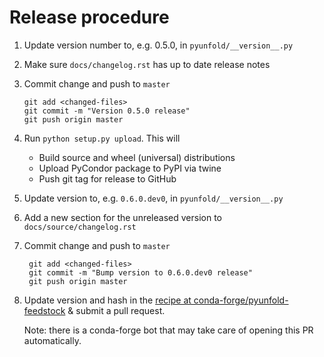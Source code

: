 # Release procedure

1. Update version number to, e.g. 0.5.0, in `pyunfold/__version__.py`

2. Make sure `docs/changelog.rst` has up to date release notes

3. Commit change and push to `master`

       git add <changed-files>
       git commit -m "Version 0.5.0 release"
       git push origin master

4. Run `python setup.py upload`. This will

    - Build source and wheel (universal) distributions
    - Upload PyCondor package to PyPI via twine
    - Push git tag for release to GitHub

5. Update version to, e.g. `0.6.0.dev0`, in `pyunfold/__version__.py`

6. Add a new  section for the unreleased version to `docs/source/changelog.rst`

7. Commit change and push to `master`

        git add <changed-files>
        git commit -m "Bump version to 0.6.0.dev0 release"
        git push origin master

8. Update version and hash in the [recipe at conda-forge/pyunfold-feedstock](https://github.com/conda-forge/pyunfold-feedstock/blob/master/recipe/meta.yaml) & submit a pull request.
    
    Note: there is a conda-forge bot that may take care of opening this PR automatically.
